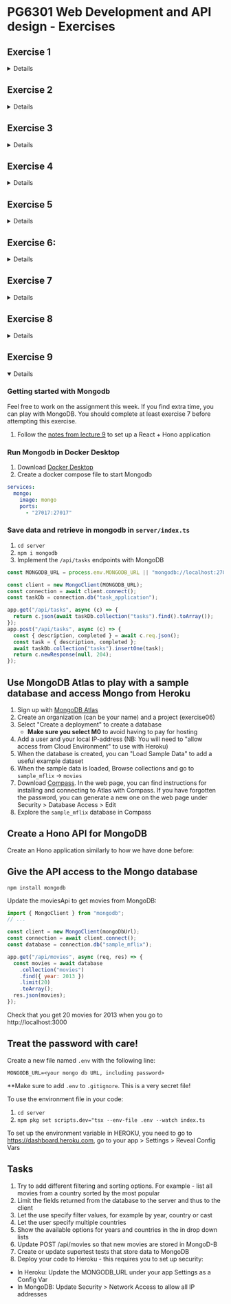 # PG6301 Web Development and API design - Exercises

## Exercise 1

<details>

Good programming is about getting frequent feedback from what you are working on, both from team members and from
programming tools.

Test-driven development is a method where the tools help you take small, quick steps and validate the work along the
way.

Pair programming is a normal way of working where two programmers sit at the same machine, screen, keyboard, and mouse,
and solve the task together.

Both methods are useful for quality, progress, and—perhaps most importantly—for making programming more fun.

In exercise 1, we will go through setting up the necessary tools to get started. We will then combine test-driven
development and pair programming to implement a program that converts a number to Roman numerals. For example, given
1999, the program should output "MCMXCIX".

For a full description of the coding problem,
see [Coding Dojo description of Roman Numerals](https://codingdojo.org/kata/RomanNumerals/)

### Step 1: Install and sign up for necessary tools

1. Install [NodeJS](https://nodejs.org/en/download/package-manager) (if you don't already have it)
2. Sign up for [GitHub student developer pack](https://education.github.com/pack/join) which gives you access to
   important resources like IntelliJ Ultimate and Heroku for free. Make sure to use your school email address for the
   registration.
3. Download [IntelliJ IDEA Ultimate](https://www.jetbrains.com/idea/download/). You can use a Trial license until your
   GitHub student pack is registered. You can then
   use [the IntelliJ student page](https://www.jetbrains.com/shop/eform/students)
   to get a long term license

### Step 2: Create a new project with NodeJS and Vitest

1. Find a partner
2. One of you should [create a new repository](https://github.com/new) on GitHub
3. Add your partner under Settings > Collaborator
4. In IntelliJ, select ☰ > File > New Project from Version Control and copy your new GitHub repo as the URL
5. Open the terminal Windows in IntelliJ
6. Create the `package.json` files for your Vitest tests to work
   1. `npm init -y`
   2. `npm install --save-dev vitest husky prettier`
   3. `npx husky init`
   4. `npm pkg set scripts.test="prettier --check ."`
   5. `npm pkg set scripts.test:watch="vitest --watch"`
7. Start running the tests: `npm run test:watch`

You should now see an error message saying "No test files found. You can change the file name pattern by pressing "p"".
This means that your tests are configured correctly.

### Step 3: Write your first failing test

1. Create a file named `romanNumerals.test.js`
   - The output from "vitest" should now say "No test suite found in file ...". This means that Vitest found the test
     file, but it was empty
2. Add code for your first test in `romanNumerals.test.js`

   ```js
   import { test, expect } from "vitest";

   test("1 in roman numerals is I", () => {
     expect(romanNumerals(1)).toBe("I");
   });
   ```

3. You should now receive the error message "ReferenceError: romanNumerals is not defined". This means that your test
   ran, but we haven't yet created the code for it to test
4. In IntelliJ, press F2 to select the next problem and `Alt-enter` (`opt-enter` on Mac) to get a quick fix. You can now
   select to create a new function.
5. Creating an empty function is fine. You test will fail with "AssertionError: expected undefined to be 'I' //
   Object.is equality"

This means that it is time to give control to your partner. You need to commit your code. In IntelliJ, you can select
☰ > Git > Git commit. However, when you try to commit, you will receive an error because Husky (which we installed
earlier)
is calling Prettier (which we installed earlier) to check that your code is formatted well.

In the terminal, write `npx prettier --write .` to reformat your code. You can now commit.

Select ☰ > Git > Push to push your changes to GitHub.

### Step 4: Make the test pass

The other programmer should now take over.

1. The other programmer should get the code to their computer from GitHub
2. In IntelliJ, select ☰ > File > New Project from Version Control and copy your GitHub repo as the URL
3. In the terminal, run `npm install`, then run `npm run test:watch`. You should now get a failing test
4. Implement the test as simply as possible: Just make `romanNumerals` always `return "I"`
5. You tests run green. You should now give each other a HIGH FIVE
6. Implement the second test:
   ```js
   test("2 in roman numerals is II", () => {
     expect(romanNumerals(2)).toBe("II");
   });
   ```
7. The test should fail with "AssertionError: expected 'I' to be 'II'"
8. Reformat you code with Prettier (if needed), git commit and git push

### Step 5: Ping-pong

The first programmer should now take over.

1. Use Git pull to get the failing test from GitHub. See that it is failing on your computer, too
2. Update `romanNumerals`: `if (number === 2) return "II";`
3. See the test pass
4. Add another test for 3 ("III")

Instead of running Prettier manually, you may want to install the Prettier plugin in IntelliJ: File > Settings
and select Plugins. Then go to Languages & frameworks > JavaScript > Prettier

Commit and push your code to GitHub

### Step 6: Refactoring towards of logic

The other programmer should take over.

1. Copy the line for dealing with 2 to also deal with 3 - this is the fastest way to get the test to green
2. See the test run green. Now you can refactor.
3. Instead of having a list of "ifs", make a loop that adds one "I" to the resulting value. Changing the working code is
   called "refactoring"
4. If you do it correctly, you tests will still pass
5. You can now add a test for 4 ("IV"). If you do it correctly, you will get the message "AssertionError: expected
   'IIII' to be 'IV'". This a satifying result as it is reflecting the current understanding in your code

Commit and push your code to GitHub and let your partner take over.

Continue creating new tests and pass control back and forth. If you do it smartly, your tests will probably continue
with 5, 6, then skip to 9, 10, 11 and then skip to 20

</details>

## Exercise 2

<details>

Programming tools allow you to collaborate safely and efficiently with other programmers. In this exercise, we will
learn about GitHub Actions Workflows, Pull requests and Code reviews.

Make sure that you have followed Exercise 1 first, as Exercise 2 builds on what you learned before.

In this exercise, we will implement a program to calculate the scores of
a [Yahtzee game](https://codingdojo.org/kata/Yahtzee/)

### Setup

1. Find a partner
2. One of you should [create a new repository](https://github.com/new) on GitHub
3. Add your partner under Settings > Collaborator
4. Create a NPM project with Vitest as in [exercise 1](#exercise-1)

### Implement the first rules of yahtzee

1. The first programmer should implement scoring of "chance":
   ```js
   test("scoring Chance add all dice", () => {
     expect(yatzeeScore("Chance", [1, 2, 3, 4, 5])).toBe(1 + 2 + 3 + 4 + 5);
   });
   ```
2. Once you see the test run and fail, commit and push the code
3. The other programmer should implement `yahtzeeScore` to make it pass
4. The other programmer should write a new test, for example to describe `Ones`
5. The first programmer should make `Ones` pass, then write another test for `Twos`
6. The other programmer should make `Twos` pass. **But wait with writing the next test**

### Implement GitHub Actions

GitHub Actions makes GitHub run verification steps and perform other actions each time you push a new version of the
code. This can save you lots of trouble down the line.

1. On your repository in GitHub, choose Actions
2. Here, you are presented with starting points for GitHub Actions. Type `node.js` into the search field and select the
   workflow with the same name among those that show up
3. When you commit this workflow, the Action will start running on GitHub. Make sure you get it to run to green

### Pull request

You should now continue on the Yahtzee task, but first, create a new branch.

1. In IntelliJ, click the branch name ("main") on the toolbar and select "New Branch..." from the menu. Give the branch
   the name `feature/score-threes`
2. Implement the test and push
3. In GitHub, go to "Pull requests" and create a new pull request based on `feature/score-threes`
4. The other programmer than the one who created the Pull request should review the Pull request on GitHub and make a
   few comments
5. Merge the pull requests
6. In IntelliJ, once you pull the main branch, you should see the Pull request as a branch in the Git Window

### Repeat to learn

Create a branch for `feature/score-pair`, implement scoring pair in Yahtzee with two tests with different pairs. Then
create a Pull request, do a code review and merge

### Complete the task

Talk among yourselves and review what is a good approach going forward. You have implemented a few Yahtzee rules. Which
ones would you do next? What changes are needed to the code? Which branches would you like to create?

In GitHub, go to Issues and create a New issue for the tasks you are planning to execute.

This is a good time to test out working in parallel. Assign one issue to each of the programmers in the pair, complete
some Yahtzee rules and create a Pull request each. Review and merge each other's pull request.

</details>

## Exercise 3

<details>

### The React todo-application

The main running exercise of this course is the classic "TODO" application. This is a very common example, and you can
see lots of examples using this online. The application lets to users create tasks and mark them as complete. In
addition, we will be adding details to the tasks and give access to tasks to other users.

Your application should have the following:

1. A list of checkboxes for all created tasks
2. An input field with a submit button to add a new task

### Before you begin

Make sure you have signed up for GitHub Education and installed NodeJS and IntelliJ.

### Getting started

1. Create a repository in GitHub. You can also create a subdirectory in an existing repository if you prefer
2. In the terminal, create a React project
   1. `npm init -y`
   2. `npm install -D husky prettier vite`
   3. `npm pkg set scripts.test="prettier --check ."`
   4. `npx husky init`
   5. `npm install react react-dom`
   6. `npm pkg set scripts.dev="vite"`
3. Go to http://localhost:5173 to see the Vite development server running. You will receive a 404 error as it is empty
4. Create a file named `index.html`:
   ```html
   <html lang="en">
     <body>
       <div id="root"></div>
     </body>
     <script src="src/main.jsx" type="module"></script>
   </html>
   ```
5. Create a file named `src/main.jsx`:

   ```jsx
   import React from "react";
   import { createRoot } from "react-dom/client";

   createRoot(document.getElementById("root")).render(<h1>Hello React</h1>);
   ```

6. If you refresh your browser, you will now see the message
7. Try to change the text "Hello React" in `src/main.jsx`. As you save, your browser should refresh automatically

If you want to explore React a bit more right away, check out the [official React tutorials](https://react.dev/learn).

### Create the React code for the todo application

At this point, your todo application should consist of two components:

- A list of tasks, backed by `const [tasks, setTasks] = useState([])`
- A form to create a new task, with the title backed by `const [title, setTitle] = useState("")`
- When submitting the form, you need to create a `onSubmit` handler which updates the `tasks` state

### Step 4: Competition

We need a logo for the course GitHub pages. Post your as a comment
to [Course logo issue](https://github.com/kristiania-pg6301-2025/pg6301-frontend-programming/issues/12) and vote with
emojiis on other entries. Despite knowing better from experience, I will let the democratic process decide on the logo.

</details>

## Exercise 4

<details>

### Updating tasks

The goal of this exercise is to extend the task management application from [exercise 3](#exercise-3) with functionality
to write details about a task and to make the task as being completed.

You should complete exercise 3 before starting this
exercise.

### Goal #1: Mark tasks as checked or and unchecked

When the user checks the "complete" checkbox for a task, the task should be changed to completed. In order
to make this work, you need to implement an id for each task in the list.

### Goal #2: View and update details about tasks

Add react-router-dom as a dependency.

When the user clicks the title for a task, they should navigate to the details for that task. If there is no
description registered for the task, the user should be able to provide one.

If you want to explore React a bit more right away, check
out [the official React tutorials](https://react.dev/learn/tutorial-tic-tac-toe).

</details>

## Exercise 5

<details>

### Dialog, useEffect and useRef

The goal of this exercise is to use the fairly new HTML tag `<dialog />` with React. As `<dialog />` has a lot of
built-in functionality, our React code must interact with the JavaScript of the DOM (document object model).

You should complete exercise 4 before starting this exercise.

### Desired functionality

1. Create a new task from the front page (exercise 3)
2. Click on the title of the task to see the task details with react-router-dom (exercise 4)
3. Click on an `Edit` button to bring up a `<dialog />` to change the description of the task (this exercise)
4. Submitting the form in the dialog should close the dialog and update the task description. It should also be possible
   to cancel the update

### How to implement it:

- Use `useState` to create a `isDialogOpen`-state that reflects the state of the `<dialog />`
- Use `useRef` to refer to the `<dialog>` element
- Use `useEffect` to call `showModal()` on the ref when `isDialogOpen` updates

### Close the dialog correctly

If you press Escape in the dialog for updating task title, you may be unable to click the dialog open again.
This is because the state of `isDialogOpen` has drifted away from the state of the HTML elements. Add a close listener
to the dialog (using the `useRef` reference) to update `isDialogOpen` state when the user closes the dialog.

### Show task details with a router

Add `react-router-dom` as a dependency. Clicking on a task should take you to another route that focuses on the task.
You can choose whether this page just displays the task description or if you want to add more info.

</details>

## Exercise 6:

<details>

### Implementing APIs with Hono

The goal of this exercise is to store the tasks on a server so all users see the same task list. It's helpful to
have completed [exercise 4](#exercise-4) before you start this exercise so you are familiar with React, but I
recommend starting the code from scratch for this exercise.

### Step-by-step instructions: Getting the client ready:

1. Create a new GitHub repository and open it in IntelliJ
2. [Create a basic React application](../README.md#creating-a-react-application) with vite (you should add
   prettier and husky as well, but I will leave them out of the description)
   1. `npm init -y`
   2. `npm i -D vite`
   3. `npm pkg set scripts.dev="vite"`
   4. Run the project with `npm run dev` (or `npx vite`)
   5. Add `index.html`
   6. Add `node_modules/` and `/.idea` to `.gitignore`
   7. Commit all files to Git and push to GitHub
3. Add React:
   1. `npm i react react-dom`
   2. Update `index.html` to have a `<div id="app"></div>` element and
      `<script src="src/main.jsx" type="module"></script>`
      (see [reference material](../README.md#minimal-indexhtml) for details)
   3. Create a minimal React Application (see
      [reference material](../README.md#minimal-srcmaintsx) for details)
   4. Commit and push the new files
4. Create a `<Application>` component to hold and render the task and use it in the
   `createRoot(...).render(<Application />)` statement:
   ```jsx
   function Application() {
     const [tasks, setTasks] = useState([
       { description: "Create project", completed: true },
       { description: "Create React webapp", completed: false },
       { description: "Create Hono backend", completed: false },
     ]);
     return (
       <>
         <h1>My Task Manager</h1>
         <ul>
           {tasks.map((t) => (
             <li>{t.description}</li>
           ))}
         </ul>
       </>
     );
   }
   ```
5. Commit and push your changes

### Step-by-step: Moving the state to the server

1. Move the loading of tasks to `useEffect`:

   ```jsx
   function Application() {
     const [tasks, setTasks] = useState([]);

     function loadTasks() {
       setTasks([
         { description: "Create project", completed: true },
         { description: "Create React webapp", completed: false },
         { description: "Create Hono backend", completed: false },
       ]);
     }

     useEffect(() => {
       loadTasks();
     }, []);
   }
   ```

2. Replace the loading of tasks with an API call. Notice that this will fail:
   ```js
   async function loadTasks() {
     const res = await fetch("/api/tasks");
     setTasks(await res.json());
   }
   ```
3. We now need to create the Hono server to answer `/api/tasks`
4. (You can commit at this point if you want to )

### Step-by-step: Create the server

For the full instructions, see the [reference materials](../README.md#creating-a-hono-application)

1. Create a subdirectory with the server:
   1. `mkdir server`
   2. `cd server`
   3. `npm init -y`
   4. WARNING: Unfortunately, this creates a problem in `server/package.json` that we need to
      fix with `npm pgk set type=module`
   5. `npm i hono @hono/http-server`
   6. `npm i -D nodemon`
   7. `npm pkg set scripts.dev="nodemon index.js"`
   8. Run `npm run dev` in the server directory to start the server
      - WARNING: This will crash at this point!
2. Implement `server/index.js` as a Hono server application:

   ```js
   import { Hono } from "hono";
   import { serve } from "@hono/node-server";

   const app = new Hono();
   serve(app);
   ```

3. Start the server by running `npm run dev` in the `server` directory and go to http://localhost:3000.
   At this time, this will return a 404 error
4. Fix the `server/index.js` to return the tasks
   ```js
   const tasks = [
     { description: "Create project (server)", completed: true },
     { description: "Create React webapp (server)", completed: true },
     { description: "Create Hono backend", completed: true },
     { description: "Update with Hono backend", completed: false },
   ];
   app.get("/api/tasks", (c) => {
     return c.json(tasks);
   });
   ```
5. Verify that it works on http://localhost:3000/api/tasks
6. Commit the changes to Git. MAKE SURE `server/node_modules` is Git-ignored

### Step-by-step: Use the server in the React application

1. The client code of `fetch("/api/tasks")` is correct, but this fetches from
   http://localhost:5173/api/tasks and not http://localhost:3000/api/tasks.
2. In order to make Vite forward API requests to Hono, we need to create a `vite.config.js`-file:

   ```js
   import { defineConfig } from "vite";

   export default defineConfig({
     server: {
       proxy: { "/api": "http://localhost:3000" },
     },
   });
   ```

3. You need to restart `vite` for it to understand that there is a new config file
4. You can verify the changes by going to http://localhost:5173/
5. Commit and push your changes

### Self-directed: Create tasks to be stored in Hono

1. In the front-end: Create a `<form>` element with a `<input>` and a `<button>` to add a new task and the React code
   to handle `<input onChange>` and `<form onSubmit>`
2. If you want, the form submit could first update the frontend state directly
3. Implement `handleSubmit` to call POST the new task to the server:
   `fetch("/api/tasks", { method: "POST", headers: { "Content-Type": "application/json" }, body: JSON.stringify(newTask) })`
4. In the server, create `app.post("/api/tasks")` to update the task collection:
   ```js
   app.post("/api/tasks", async (c) => {
     const task = await c.req.json();
     tasks.push(task);
     return c.newResponse(null, 201);
   });
   ```
5. In the client, you should call `loadTasks` after saving the new task to the server

### Self-directed: Update state

You probably want to be able to check tasks as done. The usual way of doing this is to use
use fetch to call `PUT /tasks/:taskId` with the id of the task in question.

In order to implement this, you have to make the following changes:

- The tasks should have unique ids created by the server
- The client should display check-boxes with the value of `Task.completed`
- The checkbox should have a `onChange` handler that calls fetch on the server:
  ```js
  async function handleCompleted(taskId, competed) {
    await fetch(`/api/tasks/${taskId}`, {
      method: "PUT",
      headers: { "Content-Type": "application/json" },
      body: JSON.stringify({ completed }),
    });
  }
  ```
- The server should update the task state in `app.put("/api/tasks/:taskId")`
- The client should refresh the task list after PUT-ing the new state

### Bonus challenge: Typescript

You should add Typescript to the application. For the server, this
requires you to replace `nodemon` with `tsx`. Try to put the definition
of `TaskItem` in a place where both the client and the server use the
same `.ts`-file.

It's easiest to do this by 1. adding typescript, 2. renaming `vite.config.{js => ts}`
and committing, 3. rename `src/main.{jsx => tsx}`, fix errors and commit,
and 4. rename `server/index.{js => ts}` fix scripts and commit. Then add
the `TaskItem` type and use it in the client and server.

</details>

## Exercise 7

<details>

### Deploying your application to Heroku

The goals of this exercise is to have an application running on Heroku. It's best to have completed exercise 6 before
you start exercise 7, but I recommend starting exercise 7 with a new repository to maximize learning. We will create
as small of an application as possible. When you have deployed it, you can expand it with the functionality you
created in exercise 5 and 6.

### Step-by-step: Getting the client ready

1. Create a new GitHub repository and open it in IntelliJ
2. Create a basic Node project with Vite, Husky, Prettier, and Typescript
   1. `npm init -y`
   2. `npm pkg set type=module`
   3. `npm i -D husky prettier typescript vite`
   4. `npx tsc --init`
   5. `npx husky init`
   6. `npm pkg set scripts.test="tsc --noEmit && prettier --check ."`
   7. Create a `vite.config.ts` file to avoid `tsc` failing with no input files

   ```ts
   import { defineConfig } from "vite";

   export default defineConfig({});
   ```

3. Update `.gitignore` and commit
   1. `echo .idea/ > .gitignore`
      - NOTE: This doesn't work with Powershell. You have to update `.gitignore` manually
   2. `echo node_modules/ >> .gitignore`
   3. Commit and push your project
4. Create a React application
   1. `npm i react react-dom`
   2. `npm i -D @types/react @types/react-dom`
   3. Create `index.html`
      ```html
      <!doctype html>
      <html lang="en">
        <head>
          <meta charset="UTF-8" />
          <title>Task application</title>
        </head>
        <body>
          <div id="app"></div>
        </body>
        <script src="src/main.tsx" type="module"></script>
      </html>
      ```
   4. Create `src/main.tsx`:

      ```tsx
      import { createRoot } from "react-dom/client";
      import React from "react";

      export function Application() {
        return <h1>Task application</h1>;
      }

      createRoot(document.getElementById("app")!).render(<Application />);
      ```

   5. `npm pkg set scripts.dev=vite`
   6. Run `npm run dev` and click on the URL in the console to see your application running
   7. Commit and push

### Step-by-step: Create a client component to fetch the tasks from the server

Make the task application fetch tasks from the server. This will not work until
the server is implemented:

```tsx
export function Application() {
  const [tasks, setTasks] = useState([
    { description: "Create client", completed: true },
    { description: "Fetch from server", completed: false },
  ]);

  async function loadTasks() {
    const res = await fetch("/api/tasks");
    setTasks(await res.json());
  }

  useEffect(() => {
    loadTasks();
  }, []);
  return (
    <>
      <h1>Task application</h1>
      {tasks.map(({ description, complete }) => (
        <li>
          <input type="checkbox" checked={complete} /> {description}
        </li>
      ))}
    </>
  );
}
```

Commit and push your code.

### Step-by-step: Implement the server:

Create the server `package.json` and the Hono server:

1. `mkdir server`
2. `cd server`
3. `npm init -y`
4. `npm i -D tsx`
5. `npm pkg set type=module`
6. `npm pkg set scripts.dev="tsx --watch index.ts"`
7. `npm i hono @hono/node-server`
8. Run `npm run dev` to start the server - this will crash until you make `index.ts`

Create `server/index.ts`:

```ts
import { Hono } from "hono";
import { serve } from "@hono/node-server";
const app = new Hono();
serve(app);
```

If you go to http://localhost:3000, you should now get a 404 as the server is
running but doesn't have any content.

Add a handler for `GET /api/tasks` in `index.ts`:

```ts
app.get("/api/tasks", (c) => {
  return c.json([
    { description: "Create client", completed: true },
    { description: "Fetch from server", completed: true },
    { description: "Deploy to Heroku", completed: false },
  ]);
});
```

If you go to http://localhost:3000/api/tasks, you should now see the JSON.

### Step-by-step: Integrate the client and the server

If you followed the instructions correctly, `<Application />` should load the
tasks with `fetch("/api/tasks")`. However, this fetches the tasks from
http://localhost:5173/api/tasks, not http://localhost:3000/api/tasks. During
development, we need to tell Vite to forward the requests to Hono.

Update `vite.config.ts` to forward the requests:

```ts
export default defineConfig({
  server: { proxy: { "/api": "http://localhost:3000" } },
});
```

If you go to http://localhost:5173 the tasks from the server should now be visible.

Commit and push your code.

### Step-by-step: Create a Heroku app

In order to deploy to Heroku you need to register an account with [Heroku](https://heroku.com). Read through the
documentation about [Heroku for GitHub Students](https://www.heroku.com/github-students) so you understand how to avoid
cloud bills.

Download the [Heroku CLI](https://devcenter.heroku.com/articles/heroku-cli)

You can create a Heroku app and push your code to it. However, this will fail as
our application hasn't set up a build and start script.

1. `heroku apps:create`
2. `git push heroku`
3. See if you can understand the error message that comes from Herok

### Step-by-step: Making your application deployable to Heroku

When Heroku sees that you have a `package.json`-file, it correctly assumes that
you have a JavaScript application. Heroku will perform the following steps:

- Run `npm install` to download your dependencies (notice: we need to work around
  some effects of Heroku running with the environment variable `NODE_ENV=production`)
- Run `npm run build` if there is a build script in your application
- Run `npm start` with the environment variable `PORT=...` set to the port
  Heroku wants your server to use (for us, this is Hono)
- If your application doesn't answer on the PORT within a certain timeout,
  Heroku will terminate it

This is what you need to do to set it up:

1. `npm install` needs to also install the server dependencies (`--include=dev` is a workaround for Heroku running with `NODE_ENV=production`)
   1. `npm pkg set scripts.postinstall="cd server && npm install --include=dev"`
2. `npm run build` needs to run Vite to build your React code which outputs to the `dist/` directory
   1. `npm pkg set scripts.build="vite build"`
   2. `echo dist >> .gitignore`
3. Hono needs to serve the code build by Vite in the previous step. Update `server/index.ts`

   ```ts
   import { serveStatic } from "@hono/node-server/serve-static";

   // ... the rest of the code goes here
   app.use("*", serveStatic({ root: "../dist" }));
   ```

4. Hono needs to use the port specified by Heroku
   1. change the line `serve(app)` in `server/index.ts` to the following
      ```ts
      const port = process.env.PORT ? parseInt(process.env.PORT) : 3000;
      serve({ fetch: app.fetch, port });
      ```
   2. In order to make typescript recognize the `process` variable, you
      need to add a dependency to `@types/node`:
   3. `npm i -D @types/node`
5. Heroku needs a `start` script
   1. `npm pkg set scripts.start="cd server && npm start"`
   2. `cd server`
   3. `npm pkg set scripts.start="tsx index.ts"`
6. `git commit`
7. `git push heroku`
8. Check that you didn't get any errors and try to open your app in the browser
9. `heroku apps:open`
10. If you got an error, run `heroku logs` to see if you can figure it out

### Additional tasks

1. Currently, the task items on the server and the client are not checked to be similar.
   Create a `TaskItem` interface in `shared/taskItem.ts` and use it from both the
   client and the server
2. You should be able to add new tasks. Follow the steps in [exercise 6](#exercise-6)
   to create the code on the client and the server. After you have developed and
   checked the functionality locally, deploy it to Heroku
3. The user should be able to check a task as done. Follow the instructions in
   exercise 6 to get it to work
4. In [exercise 5](#exercise-5) we introduced React Router. Implement the same
   functionality. If you use `<BrowserRouter />` refreshing the page on Heroku
   will return 404 (but `<HashRouter />`) will work. You will need a
   "catch-all" route with Hono that serves statically `../dist/index.html`.
   Can you figure it out?

</details>

## Exercise 8

<details>

### Communication between client and server

For this lecture exercise, we will be starting work on the course assignment.
The information will be given on [Mattermost](https://mattermost.kristiania.no/it-h2024/channels/3s-pg6301-webutvikling-og-api-design)

If you want to repeat the lecture of the week, a detailed script of the steps
is provided in the [reference branch for lecture 8](https://github.com/kristiania-pg6301-2025/pg6301-frontend-programming/blob/reference/08/README.md).
The description does not explain all steps as the explanation has been covered
in the previous lectures. If you haven't completed exercise 3-6 already and
you don't remember enough from the lectures, you will probably be lost.

</details>

## Exercise 9

<details open>

### Getting started with Mongodb

Feel free to work on the assignment this week. If you find extra time, you can play with MongoDB.
You should complete at least exercise 7 before attempting this exercise.

1. Follow the [notes from lecture 9](https://github.com/kristiania-pg6301-2025/pg6301-frontend-programming/blob/reference/09/README.md)
   to set up a React + Hono application

### Run Mongodb in Docker Desktop

1. Download [Docker Desktop](https://docs.docker.com/desktop/)
2. Create a docker compose file to start Mongodb

```yaml
services:
  mongo:
    image: mongo
    ports:
      - "27017:27017"
```

### Save data and retrieve in mongodb in `server/index.ts`

1. `cd server`
2. `npm i mongodb`
3. Implement the `/api/tasks` endpoints with MongoDB

```ts
const MONGODB_URL = process.env.MONGODB_URL || "mongodb://localhost:27017/";

const client = new MongoClient(MONGODB_URL);
const connection = await client.connect();
const taskDb = connection.db("task_application");

app.get("/api/tasks", async (c) => {
  return c.json(await taskDb.collection("tasks").find().toArray());
});
app.post("/api/tasks", async (c) => {
  const { description, completed } = await c.req.json();
  const task = { description, completed };
  await taskDb.collection("tasks").insertOne(task);
  return c.newResponse(null, 204);
});
```

## Use MongoDB Atlas to play with a sample database and access Mongo from Heroku

1. Sign up with [MongoDB Atlas](https://www.mongodb.com/cloud/atlas/register)
2. Create an organization (can be your name) and a project (exercise06)
3. Select "Create a deployment" to create a database
   - **Make sure you select M0** to avoid having to pay for hosting
4. Add a user and your local IP-address (NB: You will need to "allow access from Cloud Environment" to use with Heroku)
5. When the database is created, you can "Load Sample Data" to add a useful example dataset
6. When the sample data is loaded, Browse collections and go to `sample_mflix` -> `movies`
7. Download [Compass](https://www.mongodb.com/docs/compass/current/). In the web page, you can find instructions for
   installing and connecting to Atlas with Compass. If you have forgotten the password, you can generate a new one on
   the web page under Security > Database Access > Edit
8. Explore the `sample_mflix` database in Compass

## Create a Hono API for MongoDB

Create an Hono application similarly to how we have done before:

## Give the API access to the Mongo database

`npm install mongodb`

Update the moviesApi to get movies from MongoDB:

```js
import { MongoClient } from "mongodb";
// ...

const client = new MongoClient(mongoDbUrl);
const connection = await client.connect();
const database = connection.db("sample_mflix");

app.get("/api/movies", async (req, res) => {
  const movies = await database
    .collection("movies")
    .find({ year: 2013 })
    .limit(20)
    .toArray();
  res.json(movies);
});
```

Check that you get 20 movies for 2013 when you go to http://localhost:3000

## Treat the password with care!

Create a new file named `.env` with the following line:

```env
MONGODB_URL=<your mongo db URL, including password>
```

\*\*Make sure to add `.env` to `.gitignore`. This is a very secret file!

To use the environment file in your code:

1. `cd server`
2. `npm pkg set scripts.dev="tsx --env-file .env --watch index.ts`

To set up the environment variable in HEROKU, you need to go to https://dashboard.heroku.com, go to your app >
Settings > Reveal Config Vars

## Tasks

1. Try to add different filtering and sorting options. For example - list all movies from a country sorted by the most
   popular
2. Limit the fields returned from the database to the server and thus to the client
3. Let the use specify filter values, for example by year, country or cast
4. Let the user specify multiple countries
5. Show the available options for years and countries in the in drop down lists
6. Update POST /api/movies so that new movies are stored in MongoD-B
7. Create or update supertest tests that store data to MongoDB
8. Deploy your code to Heroku - this requires you to set up security:

- In Heroku: Update the MONGODB_URL under your app Settings as a Config Var
- In MongoDB: Update Security > Network Access to allow all IP addresses

</details>
